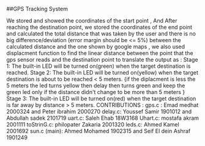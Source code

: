 ##GPS Tracking System

We stored and showed the coordinates of the start point , And After reaching the destination point, we stored the coordinates 
of the end point and calculated the total distance that was taken by the user and there is no big difference/deviation (error margin 
should be <= 5%) between the calculated distance and the one shown by google maps , we also used displacment function to find the linear distance between the point that the gps sensor reads and the destination point to translate the output as :
Stage 1: The built-in LED will be turned on(green) when the target  destination is reached.
 Stage 2: The built-in LED will be turned on(yellow) when the target 
destination is about to be reached < 5 meters.
{if the diplacment is less the 5 meters the led turns yellow then delay then turns green and keep the green led only if the distance didn't change to be more than 5 meters }
 Stage 3: The built-in LED will be turned on(red) when the target destination is far away by distance > 5 meters.
 CONTRIBUTIONS :
              gps.c : Emad medhat 2000324 and Peter ibrahim 2000270
              delay.c: Youssef Samir 1901012  and Abdullah sadek 2101719
              uart.c: Saleh Ehab 18W3168
              Uhart.c: mostafa akram 2001111
              toStrinG.c: philopater Zakaria 2001320
              leds.c: Ahmed Kamel 2001692
              sun.c (main): Ahmed Mohamed 1902315 and Seif El dein Ashraf 1901249
